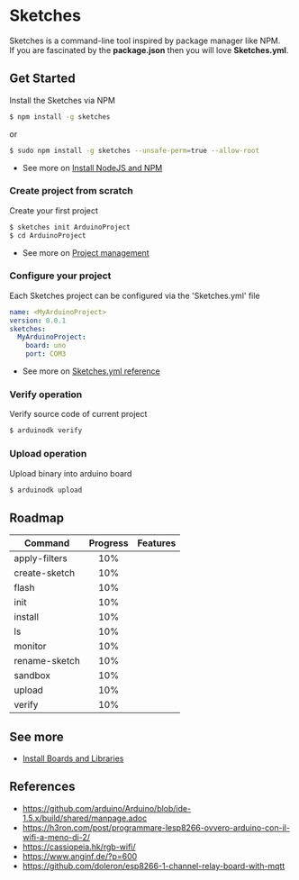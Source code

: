 # Sketches

Sketches is a command-line tool inspired by package manager like NPM.  
If you are fascinated by the **package.json** then you will love **Sketches.yml**.

## Get Started

Install the Sketches via NPM
```bash
$ npm install -g sketches
```
or 
```bash
$ sudo npm install -g sketches --unsafe-perm=true --allow-root
```

 - See more on [Install NodeJS and NPM](https://github.com/fulminati/sketches/wiki/install-nodejs-and-npm)

### Create project from scratch

Create your first project
```bash
$ sketches init ArduinoProject
$ cd ArduinoProject
```
 - See more on [Project management](https://github.com/fulminati/sketches/wiki/project-management)

### Configure your project

Each Sketches project can be configured via the 'Sketches.yml' file

```yml
name: <MyArduinoProject>
version: 0.0.1
sketches:
  MyArduinoProject:
    board: uno
    port: COM3
```

 - See more on [Sketches.yml reference](https://github.com/fulminati/arduinodk/wiki/Reference:-sketches.yml)

### Verify operation

Verify source code of current project
```bash
$ arduinodk verify
```

### Upload operation

Upload binary into arduino board
```bash
$ arduinodk upload
```

## Roadmap

| Command       | Progress | Features |
|---------------|:--------:|----------|
| apply-filters | 10%      |          |
| create-sketch | 10%      |          |
| flash         | 10%      |          |
| init          | 10%      |          |
| install       | 10%      |          |
| ls            | 10%      |          |
| monitor       | 10%      |          |
| rename-sketch | 10%      |          |
| sandbox       | 10%      |          |
| upload        | 10%      |          |
| verify        | 10%      |          |

## See more
 - [Install Boards and Libraries](https://github.com/fulminati/arduinodk/wiki/Install-boards-and-libraries)

## References
 - https://github.com/arduino/Arduino/blob/ide-1.5.x/build/shared/manpage.adoc
 - https://h3ron.com/post/programmare-lesp8266-ovvero-arduino-con-il-wifi-a-meno-di-2/
 - https://cassiopeia.hk/rgb-wifi/
 - https://www.anginf.de/?p=600
 - https://github.com/doleron/esp8266-1-channel-relay-board-with-mqtt
